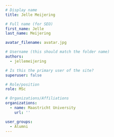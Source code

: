 ```yaml
---
# Display name
title: Jelle Meijering

# Full name (for SEO)
first_name: Jelle
last_name: Meijering

avatar_filename: avatar.jpg

# Username (this should match the folder name)
authors:
  - jellemeijering

# Is this the primary user of the site?
superuser: false

# Role/position
role: MSc

# Organizations/Affiliations
organizations:
  - name: Maastricht University
    url: ''

user_groups:
  - Alumni
---
```

